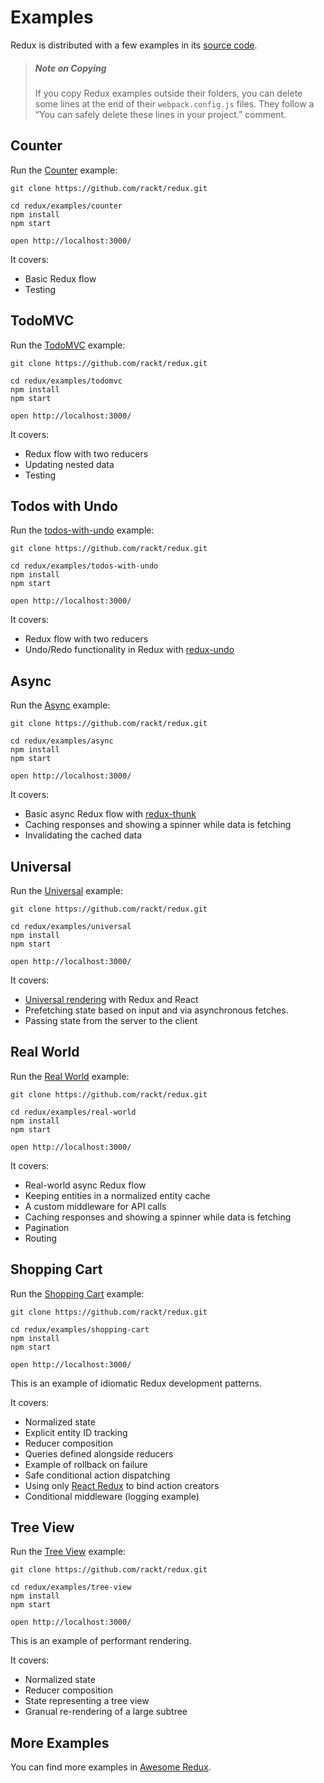 # Examples

Redux is distributed with a few examples in its [source code](https://github.com/rackt/redux/tree/master/examples).

>##### Note on Copying
>If you copy Redux examples outside their folders, you can delete some lines at the end of their `webpack.config.js` files. They follow a “You can safely delete these lines in your project.” comment.

## Counter

Run the [Counter](https://github.com/rackt/redux/tree/master/examples/counter) example:

```
git clone https://github.com/rackt/redux.git

cd redux/examples/counter
npm install
npm start

open http://localhost:3000/
```

It covers:

* Basic Redux flow
* Testing

## TodoMVC

Run the [TodoMVC](https://github.com/rackt/redux/tree/master/examples/todomvc) example:

```
git clone https://github.com/rackt/redux.git

cd redux/examples/todomvc
npm install
npm start

open http://localhost:3000/
```

It covers:

* Redux flow with two reducers
* Updating nested data
* Testing

## Todos with Undo

Run the [todos-with-undo](https://github.com/rackt/redux/tree/master/examples/todos-with-undo) example:

```
git clone https://github.com/rackt/redux.git

cd redux/examples/todos-with-undo
npm install
npm start

open http://localhost:3000/
```

It covers:

* Redux flow with two reducers
* Undo/Redo functionality in Redux with [redux-undo](https://github.com/omnidan/redux-undo)

## Async

Run the [Async](https://github.com/rackt/redux/tree/master/examples/async) example:

```
git clone https://github.com/rackt/redux.git

cd redux/examples/async
npm install
npm start

open http://localhost:3000/
```

It covers:

* Basic async Redux flow with [redux-thunk](https://github.com/gaearon/redux-thunk)
* Caching responses and showing a spinner while data is fetching
* Invalidating the cached data

## Universal

Run the [Universal](https://github.com/rackt/redux/tree/master/examples/universal) example:

```
git clone https://github.com/rackt/redux.git

cd redux/examples/universal
npm install
npm start

open http://localhost:3000/
```

It covers:

* [Universal rendering](../recipes/ServerRendering.md) with Redux and React
* Prefetching state based on input and via asynchronous fetches.
* Passing state from the server to the client

## Real World

Run the [Real World](https://github.com/rackt/redux/tree/master/examples/real-world) example:

```
git clone https://github.com/rackt/redux.git

cd redux/examples/real-world
npm install
npm start

open http://localhost:3000/
```

It covers:

* Real-world async Redux flow
* Keeping entities in a normalized entity cache
* A custom middleware for API calls
* Caching responses and showing a spinner while data is fetching
* Pagination
* Routing

## Shopping Cart

Run the [Shopping Cart](https://github.com/rackt/redux/tree/master/examples/shopping-cart) example:

```
git clone https://github.com/rackt/redux.git

cd redux/examples/shopping-cart
npm install
npm start

open http://localhost:3000/
```

This is an example of idiomatic Redux development patterns.

It covers:

* Normalized state
* Explicit entity ID tracking
* Reducer composition
* Queries defined alongside reducers
* Example of rollback on failure
* Safe conditional action dispatching
* Using only [React Redux](https://github.com/rackt/react-redux) to bind action creators 
* Conditional middleware (logging example)

## Tree View

Run the [Tree View](https://github.com/rackt/redux/tree/master/examples/tree-view) example:

```
git clone https://github.com/rackt/redux.git

cd redux/examples/tree-view
npm install
npm start

open http://localhost:3000/
```

This is an example of performant rendering.

It covers:

* Normalized state
* Reducer composition
* State representing a tree view
* Granual re-rendering of a large subtree

## More Examples

You can find more examples in [Awesome Redux](https://github.com/xgrommx/awesome-redux).
